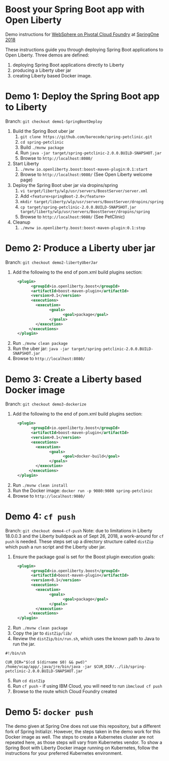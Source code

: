 # Boost your Spring Boot app with Open Liberty 
Demo instructions for [WebSphere on Pivotal Cloud Foundry](https://springoneplatform.io/2018/sessions/websphere-on-pivotal-cloud-foundry) at [SpringOne 2018](https://springoneplatform.io/2018/agenda)

These instructions guide you through deploying Spring Boot applications to Open Liberty. Three demos are defined:
1. deploying Spring Boot applications directly to Liberty
2. producing a Liberty uber jar
3. creating Liberty based Docker image.

# Demo 1: Deploy the Spring Boot app to Liberty
Branch: `git checkout demo1-SpringBootDeploy`
1. Build the Spring Boot uber jar
    1. `git clone https://github.com/barecode/spring-petclinic.git`
    2. `cd spring-petclinic`
    3. Build `./mvnw package`
    4. Run `java -jar target/spring-petclinic-2.0.0.BUILD-SNAPSHOT.jar`
    5. Browse to `http://localhost:8080/`
2. Start Liberty
    1. `./mvnw io.openliberty.boost:boost-maven-plugin:0.1:start`
    2. Browse to `http://localhost:9080/` (See Open Liberty welcome page)
3. Deploy the Spring Boot uber jar via dropins/spring
    1. `vi target/liberty/wlp/usr/servers/BoostServer/server.xml`
    2. Add `<feature>springBoot-2.0</feature>`
    3. `mkdir target/liberty/wlp/usr/servers/BoostServer/dropins/spring`
    4. `cp target/spring-petclinic-2.0.0.BUILD-SNAPSHOT.jar target/liberty/wlp/usr/servers/BoostServer/dropins/spring`
    5. Browse to `http://localhost:9080/` (See PetClinic)
4. Cleanup
    1. `./mvnw io.openliberty.boost:boost-maven-plugin:0.1:stop`


# Demo 2: Produce a Liberty uber jar
Branch: `git checkout demo2-libertyUberJar`
1. Add the following to the end of pom.xml build plugins section:
    ```xml
      <plugin>
            <groupId>io.openliberty.boost</groupId>
            <artifactId>boost-maven-plugin</artifactId>
            <version>0.1</version>
            <executions>
              <execution>
                    <goals>
                          <goal>package</goal>
                    </goals>
              </execution>
           </executions>
      </plugin>
    ```
2. Run `./mvnw clean package`
3. Run the uber jar: `java -jar target/spring-petclinic-2.0.0.BUILD-SNAPSHOT.jar`
4. Browse to `http://localhost:8080/`



# Demo 3: Create a Liberty based Docker image
Branch: `git checkout demo3-dockerize`
1. Add the following to the end of pom.xml build plugins section:
    ```xml
      <plugin>
            <groupId>io.openliberty.boost</groupId>
            <artifactId>boost-maven-plugin</artifactId>
            <version>0.1</version>
            <executions>
              <execution>
                    <goals>
                          <goal>docker-build</goal>
                    </goals>
              </execution>
           </executions>
      </plugin>
    ```
2. Run `./mvnw clean install`
3. Run the Docker image: `docker run -p 9080:9080 spring-petclinic`
4. Browse to `http://localhost:9080/`



# Demo 4: `cf push`
Branch: `git checkout demo4-cf-push`
Note: due to limitations in Liberty 18.0.0.3 and the Liberty buildpack as of Sept 26, 2018, a work-around for `cf push` is needed. These steps set up a directory structure called `distZip` which push a run script and the Liberty uber jar.

1. Ensure the package goal is set for the Boost plugin execution goals:
    ```xml
      <plugin>
            <groupId>io.openliberty.boost</groupId>
            <artifactId>boost-maven-plugin</artifactId>
            <version>0.1</version>
            <executions>
              <execution>
                    <goals>
                          <goal>package</goal>
                    </goals>
              </execution>
           </executions>
      </plugin>
    ```
2. Run `./mvnw clean package`
3. Copy the jar to `distZip/lib/`
4. Review the `distZip/bin/run.sh`, which uses the known path to Java to run the jar.
```
#!/bin/sh

CUR_DIR="$(cd $(dirname $0) && pwd)"
/home/vcap/app/.java/jre/bin/java -jar $CUR_DIR/../lib/spring-petclinic-2.0.0.BUILD-SNAPSHOT.jar 
```
5. Run `cd distZip`
6. Run `cf push` - if using IBM Cloud, you will need to run `ibmcloud cf push`
7. Browse to the route which Cloud Foundry created




# Demo 5: `docker push`
The demo given at Spring One does not use this repository, but a different fork of Spring Initializr. However, the steps taken in the demo work for this Docker image as well. The steps to create a Kubernetes cluster are not repeated here, as those steps will vary from Kubernetes vendor. To show a Spring Boot with Liberty Docker image running on Kubernetes, follow the instructions for your preferred Kubernetes environment.
